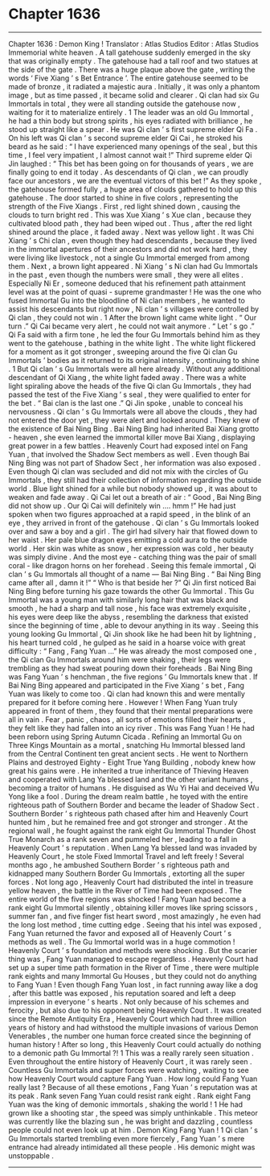 
# Chapter 1636


---

Chapter 1636 : Demon King !
Translator :
Atlas Studios
Editor :
Atlas Studios
Immemorial white heaven .
A tall gatehouse suddenly emerged in the sky that was originally empty .
The gatehouse had a tall roof and two statues at the side of the gate . There was a huge plaque above the gate , writing the words ‘ Five Xiang ’ s Bet Entrance ’.
The entire gatehouse seemed to be made of bronze , it radiated a majestic aura . Initially , it was only a phantom image , but as time passed , it became solid and clearer .
Qi clan had six Gu Immortals in total , they were all standing outside the gatehouse now , waiting for it to materialize entirely .
1
The leader was an old Gu Immortal , he had a thin body but strong spirits , his eyes radiated with brilliance , he stood up straight like a spear . He was Qi clan ’ s first supreme elder Qi Fa .
On his left was Qi clan ’ s second supreme elder Qi Cai , he stroked his beard as he said : “ I have experienced many openings of the seal , but this time , I feel very impatient , I almost cannot wait !”
Third supreme elder Qi Jin laughed : “ This bet has been going on for thousands of years , we are finally going to end it today . As descendants of Qi clan , we can proudly face our ancestors , we are the eventual victors of this bet !”
As they spoke , the gatehouse formed fully , a huge area of clouds gathered to hold up this gatehouse .
The door started to shine in five colors , representing the strength of the Five Xiangs .
First , red light shined down , causing the clouds to turn bright red .
This was Xue Xiang ’ s Xue clan , because they cultivated blood path , they had been wiped out . Thus , after the red light shined around the place , it faded away .
Next was yellow light .
It was Chi Xiang ’ s Chi clan , even though they had descendants , because they lived in the immortal apertures of their ancestors and did not work hard , they were living like livestock , not a single Gu Immortal emerged from among them .
Next , a brown light appeared .
Ni Xiang ’ s Ni clan had Gu Immortals in the past , even though the numbers were small , they were all elites . Especially Ni Er , someone deduced that his refinement path attainment level was at the point of quasi - supreme grandmaster ! He was the one who fused Immortal Gu into the bloodline of Ni clan members , he wanted to assist his descendants but right now , Ni clan ’ s villages were controlled by Qi clan , they could not win .
1
After the brown light came white light .
“ Our turn .” Qi Cai became very alert , he could not wait anymore .
“ Let ’ s go .” Qi Fa said with a firm tone , he led the four Gu Immortals behind him as they went to the gatehouse , bathing in the white light .
The white light flickered for a moment as it got stronger , sweeping around the five Qi clan Gu Immortals ’ bodies as it returned to its original intensity , continuing to shine .
1
But Qi clan ’ s Gu Immortals were all here already .
Without any additional descendant of Qi Xiang , the white light faded away .
There was a white light spiraling above the heads of the five Qi clan Gu Immortals , they had passed the test of the Five Xiang ’ s seal , they were qualified to enter for the bet .
“ Bai clan is the last one .” Qi Jin spoke , unable to conceal his nervousness .
Qi clan ’ s Gu Immortals were all above the clouds , they had not entered the door yet , they were alert and looked around .
They knew of the existence of Bai Ning Bing .
Bai Ning Bing had inherited Bai Xiang grotto - heaven , she even learned the immortal killer move Bai Xiang , displaying great power in a few battles .
Heavenly Court had exposed intel on Fang Yuan , that involved the Shadow Sect members as well . Even though Bai Ning Bing was not part of Shadow Sect , her information was also exposed .
Even though Qi clan was secluded and did not mix with the circles of Gu Immortals , they still had their collection of information regarding the outside world .
Blue light shined for a while but nobody showed up , it was about to weaken and fade away .
Qi Cai let out a breath of air : “ Good , Bai Ning Bing did not show up . Our Qi Cai will definitely win …. hmm !”
He had just spoken when two figures approached at a rapid speed , in the blink of an eye , they arrived in front of the gatehouse .
Qi clan ’ s Gu Immortals looked over and saw a boy and a girl .
The girl had silvery hair that flowed down to her waist . Her pale blue dragon eyes emitting a cold aura to the outside world . Her skin was white as snow , her expression was cold , her beauty was simply divine . And the most eye - catching thing was the pair of small coral - like dragon horns on her forehead .
Seeing this female immortal , Qi clan ’ s Gu Immortals all thought of a name — Bai Ning Bing .
“ Bai Ning Bing came after all , damn it !”
“ Who is that beside her ?”
Qi Jin first noticed Bai Ning Bing before turning his gaze towards the other Gu Immortal .
This Gu Immortal was a young man with similarly long hair that was black and smooth , he had a sharp and tall nose , his face was extremely exquisite , his eyes were deep like the abyss , resembling the darkness that existed since the beginning of time , able to devour anything in its way .
Seeing this young looking Gu Immortal , Qi Jin shook like he had been hit by lightning , his heart turned cold , he gulped as he said in a hoarse voice with great difficulty : “ Fang , Fang Yuan …”
He was already the most composed one , the Qi clan Gu Immortals around him were shaking , their legs were trembling as they had sweat pouring down their foreheads .
Bai Ning Bing was Fang Yuan ’ s henchman , the five regions ’ Gu Immortals knew that .
If Bai Ning Bing appeared and participated in the Five Xiang ’ s bet , Fang Yuan was likely to come too .
Qi clan had known this and were mentally prepared for it before coming here .
However !
When Fang Yuan truly appeared in front of them , they found that their mental preparations were all in vain . Fear , panic , chaos , all sorts of emotions filled their hearts , they felt like they had fallen into an icy river .
This was Fang Yuan !
He had been reborn using Spring Autumn Cicada .
Refining an Immortal Gu on Three Kings Mountain as a mortal , snatching Hu Immortal blessed land from the Central Continent ten great ancient sects .
He went to Northern Plains and destroyed Eighty - Eight True Yang Building , nobody knew how great his gains were .
He inherited a true inheritance of Thieving Heaven and cooperated with Lang Ya blessed land and the other variant humans , becoming a traitor of humans .
He disguised as Wu Yi Hai and deceived Wu Yong like a fool .
During the dream realm battle , he toyed with the entire righteous path of Southern Border and became the leader of Shadow Sect .
Southern Border ’ s righteous path chased after him and Heavenly Court hunted him , but he remained free and got stronger and stronger .
At the regional wall , he fought against the rank eight Gu Immortal Thunder Ghost True Monarch as a rank seven and pummeled her , leading to a fall in Heavenly Court ’ s reputation .
When Lang Ya blessed land was invaded by Heavenly Court , he stole Fixed Immortal Travel and left freely !
Several months ago , he ambushed Southern Border ’ s righteous path and kidnapped many Southern Border Gu Immortals , extorting all the super forces .
Not long ago , Heavenly Court had distributed the intel in treasure yellow heaven , the battle in the River of Time had been exposed . The entire world of the five regions was shocked ! Fang Yuan had become a rank eight Gu Immortal silently , obtaining killer moves like spring scissors , summer fan , and five finger fist heart sword , most amazingly , he even had the long lost method , time cutting edge .
Seeing that his intel was exposed , Fang Yuan returned the favor and exposed all of Heavenly Court ’ s methods as well .
The Gu Immortal world was in a huge commotion !
Heavenly Court ’ s foundation and methods were shocking .
But the scarier thing was , Fang Yuan managed to escape regardless .
Heavenly Court had set up a super time path formation in the River of Time , there were multiple rank eights and many Immortal Gu Houses , but they could not do anything to Fang Yuan !
Even though Fang Yuan lost , in fact running away like a dog , after this battle was exposed , his reputation soared and left a deep impression in everyone ’ s hearts .
Not only because of his schemes and ferocity , but also due to his opponent being Heavenly Court .
It was created since the Remote Antiquity Era , Heavenly Court which had three million years of history and had withstood the multiple invasions of various Demon Venerables , the number one human force created since the beginning of human history !
After so long , this Heavenly Court could actually do nothing to a demonic path Gu Immortal ?!
1
This was a really rarely seen situation .
Even throughout the entire history of Heavenly Court , it was rarely seen .
Countless Gu Immortals and super forces were watching , waiting to see how Heavenly Court would capture Fang Yuan . How long could Fang Yuan really last ?
Because of all these emotions , Fang Yuan ’ s reputation was at its peak .
Rank seven Fang Yuan could resist rank eight .
Rank eight Fang Yuan was the king of demonic immortals , shaking the world !
1
He had grown like a shooting star , the speed was simply unthinkable . This meteor was currently like the blazing sun , he was bright and dazzling , countless people could not even look up at him .
Demon King Fang Yuan !
1
Qi clan ’ s Gu Immortals started trembling even more fiercely , Fang Yuan ’ s mere entrance had already intimidated all these people .
His demonic might was unstoppable .

---

